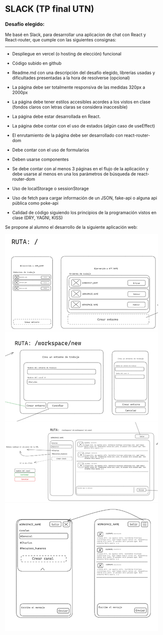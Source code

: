 # SLACK (TP final UTN)

### Desafío elegido:
Me basé en Slack, para desarrollar una aplicacion de chat con React y React-router, que cumple con las siguientes consignas:

---
- Despliegue en vercel (o hosting de elección) funcional

- Código subido en github

- Readme.md con una descripción del desafío elegido, librerías usadas y dificultades presentadas a la hora de resolverse (opcional)

- La página debe ser totalmente responsiva de las medidas 320px a 2000px

- La página debe tener estilos accesibles acordes a los vistos en clase (fondos claros con letras claras se considera inaccesible)

- La página debe estar desarrollada en React.

- La página debe contar con el uso de estados (algún caso de useEffect)

- El enrutamiento de la página debe ser desarrollado con react-router-dom

- Debe contar con el uso de formularios

- Deben usarse componentes 

- Se debe contar con al menos 3 páginas en el flujo de la aplicación y debe usarse al menos en una los parámetros de búsqueda de react-router-dom

- Uso de localStorage o sessionStorage

- Uso de fetch para cargar información de un JSON, fake-api o alguna api pública como poke-api

- Calidad de código siguiendo los principios de la programación vistos en clase (DRY, YAGNI, KISS)


Se propone al alumno el desarrollo de la siguiente aplicación web:

![](sketch_01.png)
![](sketch_02.png)
![](sketch_03.png)
![](sketch_04.png)




